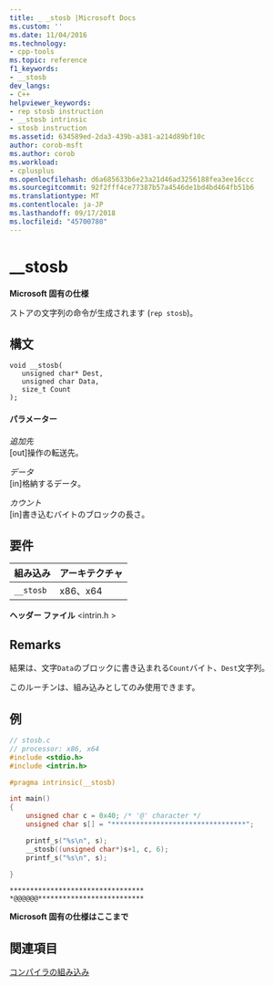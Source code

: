 ```yaml
---
title: _ _stosb |Microsoft Docs
ms.custom: ''
ms.date: 11/04/2016
ms.technology:
- cpp-tools
ms.topic: reference
f1_keywords:
- __stosb
dev_langs:
- C++
helpviewer_keywords:
- rep stosb instruction
- __stosb intrinsic
- stosb instruction
ms.assetid: 634589ed-2da3-439b-a381-a214d89bf10c
author: corob-msft
ms.author: corob
ms.workload:
- cplusplus
ms.openlocfilehash: d6a685633b6e23a21d46ad3256188fea3ee16ccc
ms.sourcegitcommit: 92f2fff4ce77387b57a4546de1bd4bd464fb51b6
ms.translationtype: MT
ms.contentlocale: ja-JP
ms.lasthandoff: 09/17/2018
ms.locfileid: "45700780"
---
```

# <a name="stosb"></a>__stosb

**Microsoft 固有の仕様**

ストアの文字列の命令が生成されます (`rep stosb`)。

## <a name="syntax"></a>構文

```
void __stosb(
   unsigned char* Dest,
   unsigned char Data,
   size_t Count
);
```

#### <a name="parameters"></a>パラメーター

*追加先*<br/>
[out]操作の転送先。

*データ*<br/>
[in]格納するデータ。

*カウント*<br/>
[in]書き込むバイトのブロックの長さ。

## <a name="requirements"></a>要件

|組み込み|アーキテクチャ|
|---------------|------------------|
|`__stosb`|x86、x64|

**ヘッダー ファイル** \<intrin.h >

## <a name="remarks"></a>Remarks

結果は、文字`Data`のブロックに書き込まれる`Count`バイト、`Dest`文字列。

このルーチンは、組み込みとしてのみ使用できます。

## <a name="example"></a>例

```C
// stosb.c
// processor: x86, x64
#include <stdio.h>
#include <intrin.h>

#pragma intrinsic(__stosb)  

int main()  
{
    unsigned char c = 0x40; /* '@' character */
    unsigned char s[] = "*********************************";

    printf_s("%s\n", s);
    __stosb((unsigned char*)s+1, c, 6);
    printf_s("%s\n", s);

}
```  

```Output
*********************************  
*@@@@@@**************************  
```  

**Microsoft 固有の仕様はここまで**

## <a name="see-also"></a>関連項目

[コンパイラの組み込み](../intrinsics/compiler-intrinsics.md)